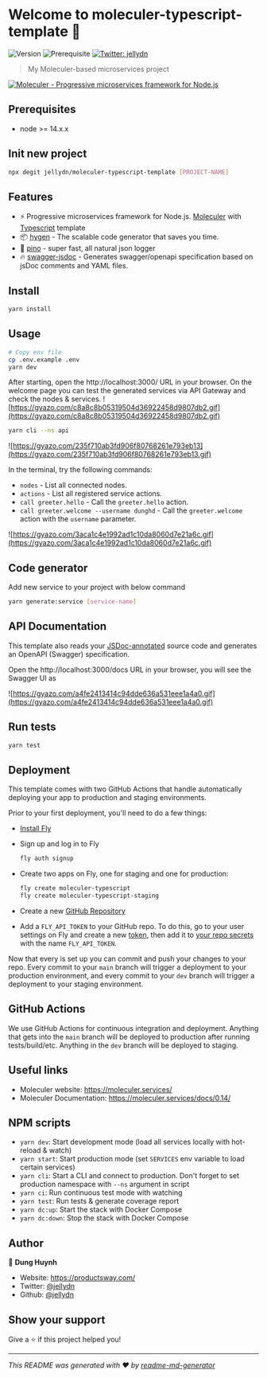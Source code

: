# Welcome to moleculer-typescript-template 👋

![Version](https://img.shields.io/badge/version-0.1.1-blue.svg?cacheSeconds=2592000)
![Prerequisite](https://img.shields.io/badge/node-%3E%3D%2014.x.x-blue.svg)
[![Twitter: jellydn](https://img.shields.io/twitter/follow/jellydn.svg?style=social)](https://twitter.com/jellydn)

> My Moleculer-based microservices project

[![Moleculer - Progressive microservices framework for Node.js ](https://img.youtube.com/vi/peb2OflRu-4/0.jpg)](https://www.youtube.com/watch?v=peb2OflRu-4)

<!-- [![Deploy](https://button.deta.dev/1/svg)](https://go.deta.dev/deploy?repo=https://github.com/jellydn/moleculer-typescript-template) -->

## Prerequisites

-   node >= 14.x.x

## Init new project

```sh
npx degit jellydn/moleculer-typescript-template [PROJECT-NAME]
```

## Features

-   ⚡️ Progressive microservices framework for Node.js.
    [Moleculer](https://moleculer.services/) with [Typescript](https://www.typescriptlang.org/) template
-   📦 [hygen](http://www.hygen.io/) - The scalable code generator that saves you time.
-   🦾 [pino](https://getpino.io) - super fast, all natural json logger
-   🔥 [swagger-jsdoc](https://github.com/Surnet/swagger-jsdoc/blob/v6/docs/README.md) - Generates swagger/openapi specification based on jsDoc comments and YAML files.

## Install

```sh
yarn install
```

## Usage

```sh
# Copy env file
cp .env.example .env
yarn dev
```

After starting, open the http://localhost:3000/ URL in your browser.
On the welcome page you can test the generated services via API Gateway and check the nodes & services.
![https://gyazo.com/c8a8c8b05319504d36922458d9807db2.gif](https://gyazo.com/c8a8c8b05319504d36922458d9807db2.gif)

```sh
yarn cli --ns api
```

![https://gyazo.com/235f710ab3fd906f80768261e793eb13](https://gyazo.com/235f710ab3fd906f80768261e793eb13.gif)

In the terminal, try the following commands:

-   `nodes` - List all connected nodes.
-   `actions` - List all registered service actions.
-   `call greeter.hello` - Call the `greeter.hello` action.
-   `call greeter.welcome --username dunghd` - Call the `greeter.welcome` action with the `username` parameter.

![https://gyazo.com/3aca1c4e1992ad1c10da8060d7e21a6c.gif](https://gyazo.com/3aca1c4e1992ad1c10da8060d7e21a6c.gif)

## Code generator

Add new service to your project with below command

```sh
yarn generate:service [service-name]
```

## API Documentation

This template also reads your [JSDoc-annotated](https://github.com/Surnet/swagger-jsdoc/blob/v6/docs/README.md) source code and generates an OpenAPI (Swagger) specification.

Open the http://localhost:3000/docs URL in your browser, you will see the Swagger UI as

![https://gyazo.com/a4fe2413414c94dde636a531eee1a4a0.gif](https://gyazo.com/a4fe2413414c94dde636a531eee1a4a0.gif)

## Run tests

```sh
yarn test
```

## Deployment

This template comes with two GitHub Actions that handle automatically deploying your app to production and staging environments.

Prior to your first deployment, you'll need to do a few things:

-   [Install Fly](https://fly.io/docs/getting-started/installing-flyctl/)

-   Sign up and log in to Fly

    ```sh
    fly auth signup
    ```

-   Create two apps on Fly, one for staging and one for production:

    ```sh
    fly create moleculer-typescript
    fly create moleculer-typescript-staging
    ```

-   Create a new [GitHub Repository](https://repo.new)

-   Add a `FLY_API_TOKEN` to your GitHub repo. To do this, go to your user settings on Fly and create a new [token](https://web.fly.io/user/personal_access_tokens/new), then add it to [your repo secrets](https://docs.github.com/en/actions/security-guides/encrypted-secrets) with the name `FLY_API_TOKEN`.

Now that every is set up you can commit and push your changes to your repo. Every commit to your `main` branch will trigger a deployment to your production environment, and every commit to your `dev` branch will trigger a deployment to your staging environment.

## GitHub Actions

We use GitHub Actions for continuous integration and deployment. Anything that gets into the `main` branch will be deployed to production after running tests/build/etc. Anything in the `dev` branch will be deployed to staging.

## Useful links

-   Moleculer website: https://moleculer.services/
-   Moleculer Documentation: https://moleculer.services/docs/0.14/

## NPM scripts

-   `yarn dev`: Start development mode (load all services locally with hot-reload & watch)
-   `yarn start`: Start production mode (set `SERVICES` env variable to load certain services)
-   `yarn cli`: Start a CLI and connect to production. Don't forget to set production namespace with `--ns` argument in script
-   `yarn ci`: Run continuous test mode with watching
-   `yarn test`: Run tests & generate coverage report
-   `yarn dc:up`: Start the stack with Docker Compose
-   `yarn dc:down`: Stop the stack with Docker Compose

## Author

👤 **Dung Huynh**

-   Website: https://productsway.com/
-   Twitter: [@jellydn](https://twitter.com/jellydn)
-   Github: [@jellydn](https://github.com/jellydn)

## Show your support

Give a ⭐️ if this project helped you!

---

_This README was generated with ❤️ by [readme-md-generator](https://github.com/kefranabg/readme-md-generator)_
